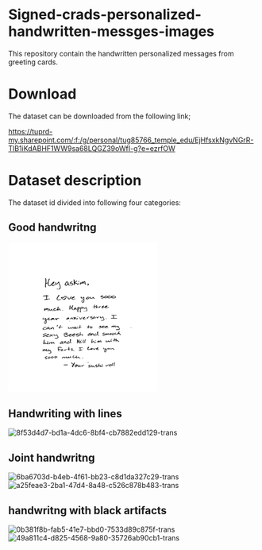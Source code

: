 # Signed-crads-personalized-handwritten-messges-images

This repository contain the handwritten personalized messages from greeting cards.

# Download
The dataset can be downloaded from the following link;

https://tuprd-my.sharepoint.com/:f:/g/personal/tug85766_temple_edu/EjHfsxkNgvNGrR-TlB1iKdABHF1WW9sa68LQGZ39oWfI-g?e=ezrfOW


# Dataset description
The dataset id divided into following four categories:
## Good handwritng
<img src="https://github.com/sidrahhanif/Signed-crads-personalized-handwritten-messges-images/blob/main/images/0dcf760d-fbf3-477c-89d6-3d8649789972-trans.png"  width="300" height="300">

## Handwriting with lines


![8f53d4d7-bd1a-4dc6-8bf4-cb7882edd129-trans](https://user-images.githubusercontent.com/106024530/189512431-4a4832d5-50e7-490e-9108-301ff3380f11.png)

## Joint handwritng
![6ba6703d-b4eb-4f61-bb23-c8d1da327c29-trans](https://user-images.githubusercontent.com/106024530/189512432-f8d11e93-f499-49e8-858d-65776771611f.png)
![a25feae3-2ba1-47d4-8a48-c526c878b483-trans](https://user-images.githubusercontent.com/106024530/189512434-6003cc49-00e1-42e4-b6f3-a2b5115b9816.png)

## handwritng with black artifacts

![0b381f8b-fab5-41e7-bbd0-7533d89c875f-trans](https://user-images.githubusercontent.com/106024530/189512438-3e213a72-3b93-4f50-8a4e-c53c0e494128.png)
![49a811c4-d825-4568-9a80-35726ab90cb1-trans](https://user-images.githubusercontent.com/106024530/189512441-947099ca-f397-4906-807b-c454165275c5.png)
